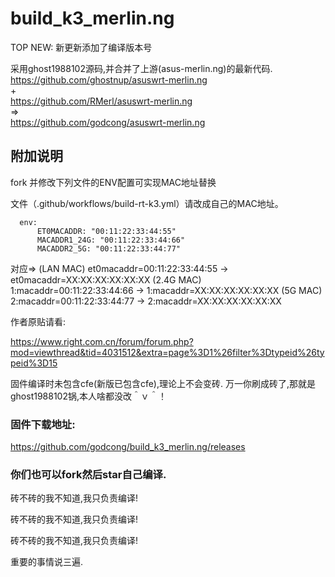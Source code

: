 # build_k3_merlin.ng

TOP NEW: 新更新添加了编译版本号


采用ghost1988102源码,并合并了上游(asus-merlin.ng)的最新代码.
https://github.com/ghostnup/asuswrt-merlin.ng  
+  
https://github.com/RMerl/asuswrt-merlin.ng  
=>  
https://github.com/godcong/asuswrt-merlin.ng  


## 附加说明 ##
fork 并修改下列文件的ENV配置可实现MAC地址替换

文件（.github/workflows/build-rt-k3.yml）请改成自己的MAC地址。

```
  env:
      ET0MACADDR: "00:11:22:33:44:55"    
      MACADDR1_24G: "00:11:22:33:44:66"
      MACADDR2_5G: "00:11:22:33:44:77"
```
对应=>
(LAN MAC) et0macaddr=00:11:22:33:44:55 -> et0macaddr=XX:XX:XX:XX:XX:XX
(2.4G MAC) 1:macaddr=00:11:22:33:44:66 -> 1:macaddr=XX:XX:XX:XX:XX:XX
(5G MAC) 2:macaddr=00:11:22:33:44:77 -> 2:macaddr=XX:XX:XX:XX:XX:XX

作者原贴请看:


https://www.right.com.cn/forum/forum.php?mod=viewthread&tid=4031512&extra=page%3D1%26filter%3Dtypeid%26typeid%3D15

固件编译时未包含cfe(新版已包含cfe),理论上不会变砖.
万一你刷成砖了,那就是ghost1988102锅,本人啥都没改＾ｖ＾！


### 固件下载地址: ###

https://github.com/godcong/build_k3_merlin.ng/releases

### 你们也可以fork然后star自己编译. ###


砖不砖的我不知道,我只负责编译!　　

砖不砖的我不知道,我只负责编译!　　

砖不砖的我不知道,我只负责编译!　　

重要的事情说三遍.　　


